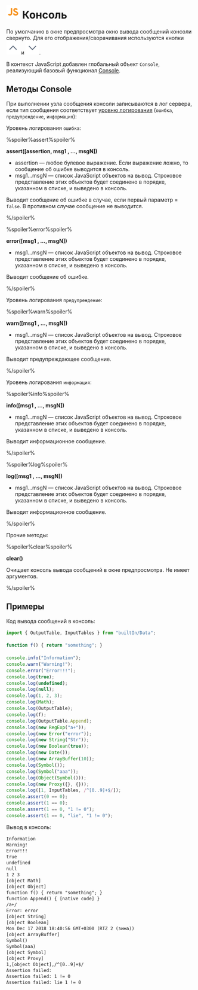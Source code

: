 # ![](../../../media/app/icons/component-18/component-default-55.svg) Консоль

По умолчанию в окне предпросмотра окно вывода сообщений консоли свернуто. Для его отображения/сворачивания используются кнопки ![](../../../media/app/icons/toolbar-18/toolbar-18-21.svg) и ![](../../../media/app/icons/toolbar-18/toolbar-18-20.svg).

В контекст JavaScript добавлен глобальный объект `Console`, реализующий базовый функционал [Console](https://developer.mozilla.org/ru/docs/Web/API/Console).

## Методы Console

При выполнении узла сообщения консоли записываются в лог сервера, если тип сообщения соответствует [уровню логирования](../../../admin/parameters.md#parametry-logirovaniya) (`ошибка`, `предупреждение`, `информация`):

Уровень логирования `ошибка`:

%spoiler%assert%spoiler%

**assert([assertion, msg1 , ..., msgN])**

- assertion — любое булевое выражение. Если выражение ложно, то сообщение об ошибке выводится в консоль.
- msg1...msgN — cписок JavaScript объектов на вывод. Строковое представление этих объектов будет соединено в порядке, указанном в списке, и выведено в консоль.

Выводит сообщение об ошибке в случае, если первый параметр = `false`. В противном случае сообщение не выводится.

%/spoiler%

%spoiler%error%spoiler%

**error([msg1 , ..., msgN])**

- msg1...msgN — cписок JavaScript объектов на вывод. Строковое представление этих объектов будет соединено в порядке, указанном в списке, и выведено в консоль.

Выводит сообщение об ошибке.

%/spoiler%

Уровень логирования `предупреждение`:

%spoiler%warn%spoiler%

**warn([msg1 , ..., msgN])**

- msg1...msgN — cписок JavaScript объектов на вывод. Строковое представление этих объектов будет соединено в порядке, указанном в списке, и выведено в консоль.

Выводит предупреждающее сообщение.

%/spoiler%

Уровень логирования `информация`:

%spoiler%info%spoiler%

**info([msg1 , ..., msgN])**

- msg1...msgN — cписок JavaScript объектов на вывод. Строковое представление этих объектов будет соединено в порядке, указанном в списке, и выведено в консоль.

Выводит информационное сообщение.

%/spoiler%

%spoiler%log%spoiler%

**log([msg1 , ..., msgN])**

- msg1...msgN — cписок JavaScript объектов на вывод. Строковое представление этих объектов будет соединено в порядке, указанном в списке, и выведено в консоль.

Выводит информационное сообщение.

%/spoiler%

Прочие методы:

%spoiler%clear%spoiler%

**clear()**

Очищает консоль вывода сообщений в окне предпросмотра. Не имеет аргументов.

%/spoiler%

## Примеры

Код вывода сообщений в консоль:

```javascript
import { OutputTable, InputTables } from "builtIn/Data";

function f() { return "something"; }

console.info("Information");
console.warn("Warning!");
console.error("Error!!!");
console.log(true);
console.log(undefined);
console.log(null);
console.log(1, 2, 3);
console.log(Math);
console.log(OutputTable);
console.log(f);
console.log(OutputTable.Append);
console.log(new RegExp("a+"));
console.log(new Error("error"));
console.log(new String("Str"));
console.log(new Boolean(true));
console.log(new Date());
console.log(new ArrayBuffer(10));
console.log(Symbol());
console.log(Symbol("aaa"));
console.log(Object(Symbol()));
console.log(new Proxy({}, {}));
console.log([1, InputTables, /^[0..9]+$/]);
console.assert(0 == 0);
console.assert(1 == 0);
console.assert(1 == 0, "1 != 0");
console.assert(1 == 0, "lie", "1 != 0");
```

Вывод в консоль:

```
Information
Warning!
Error!!!
true
undefined
null
1 2 3
[object Math]
[object Object]
function f() { return "something"; }
function Append() { [native code] }
/a+/
Error: error
[object String]
[object Boolean]
Mon Dec 17 2018 18:40:56 GMT+0300 (RTZ 2 (зима))
[object ArrayBuffer]
Symbol()
Symbol(aaa)
[object Symbol]
[object Proxy]
1,[object Object],/^[0..9]+$/
Assertion failed:
Assertion failed: 1 != 0
Assertion failed: lie 1 != 0
```